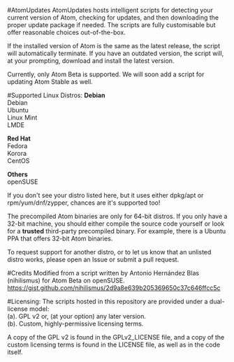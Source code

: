 #AtomUpdates
AtomUpdates hosts intelligent scripts for detecting your current version of
Atom, checking for updates, and then downloading the proper update package if
needed. The scripts are fully customisable but offer reasonable choices
out-of-the-box.

If the installed version of Atom is the same as the latest release, the script
will automatically terminate. If you have an outdated version, the script will,
at your prompting, download and install the latest version.

Currently, only Atom Beta is supported. We will soon add a script for updating
Atom Stable as well.

#Supported Linux Distros:
**Debian**  
Debian  
Ubuntu  
Linux Mint  
LMDE  

**Red Hat**  
Fedora  
Korora  
CentOS  

**Others**  
openSUSE

If you don't see your distro listed here, but it uses either dpkg/apt
or rpm/yum/dnf/zypper, chances are it's supported too!  

The precompiled Atom binaries are only for 64-bit distros. If you only have a
32-bit machine, you should either compile the source code yourself or look for a
**trusted** third-party precompiled binary. For example, there is a Ubuntu PPA
that offers 32-bit Atom binaries.

To request support for another distro, or to let us know that an unlisted distro
works, please open an Issue or submit a pull request.

#Credits
Modified from a script written by Antonio Hernández Blas (nihilismus) for
Atom Beta on openSUSE.
https://gist.github.com/nihilismus/2d9a8e639b205369650c37c646ffcc5c

#Licensing:
The scripts hosted in this repository are provided under a dual-license model:    
(a). GPL v2 or, (at your option) any later version.    
(b). Custom, highly-permissive licensing terms.

A copy of the GPL v2 is found in the GPLv2_LICENSE file, and a copy of the
custom licensing terms is found in the LICENSE file, as well as in the code
itself.
